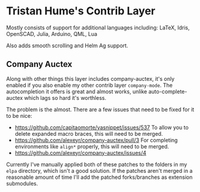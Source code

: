 # Tristan Hume's Contrib Layer

Mostly consists of support for additional languages including:
LaTeX, Idris, OpenSCAD, Julia, Arduino, QML, Lua

Also adds smooth scrolling and Helm Ag support.

## Company Auctex

Along with other things this layer includes company-auctex, it's only enabled if you also enable my other contrib layer `company-mode`.
The autocompletion it offers is great and almost works, unlike auto-complete-auctex which lags so hard it's worthless.

The problem is the almost. There are a few issues that need to be fixed for it to be nice:

- https://github.com/capitaomorte/yasnippet/issues/537 To allow you to delete expanded macro braces, this will need to be merged.
- https://github.com/alexeyr/company-auctex/pull/3 For completing environments like `align*` properly, this will need to be merged.
- https://github.com/alexeyr/company-auctex/issues/4

Currently I've manually applied both of these patches to the folders in my `elpa` directory, which isn't a good solution.
If the patches aren't merged in a reasonable amount of time I'll add the patched forks/branches as extension submodules.
